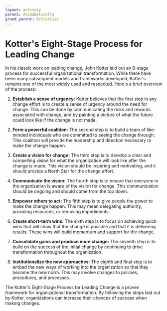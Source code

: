 ```yaml
---
layout: activity
parent: Alphabetically
grand_parent: Activities
---
```


# Kotter's Eight-Stage Process for Leading Change
In his classic work on leading change, John Kotter laid out an 8-stage process for successful organizational transformation. While there have been many subsequent models and frameworks developed, Kotter's remains one of the most widely used and respected. Here's a brief overview of the process: 

1. **Establish a sense of urgency:** Kotter believes that the first step in any change effort is to create a sense of urgency around the need for change. This can be done by communicating the risks and rewards associated with change, and by painting a picture of what the future could look like if the change is not made. 
   
2. **Form a powerful coalition:** The second step is to build a team of like-minded individuals who are committed to seeing the change through. This coalition will provide the leadership and direction necessary to make the change happen. 

3. **Create a vision for change:** The third step is to develop a clear and compelling vision for what the organization will look like after the change is made. This vision should be inspiring and motivating, and it should provide a North Star for the change effort. 

4. **Communicate the vision:** The fourth step is to ensure that everyone in the organization is aware of the vision for change. This communication should be ongoing and should come from the top down. 

5. **Empower others to act:** The fifth step is to give people the power to make the change happen. This may mean delegating authority, providing resources, or removing impediments. 

6. **Create short-term wins:** The sixth step is to focus on achieving quick wins that will show that the change is possible and that it is delivering results. These wins will build momentum and support for the change. 

7. **Consolidate gains and produce more change:** The seventh step is to build on the success of the initial change by continuing to drive transformation throughout the organization. 

8. **Institutionalize the new approaches:** The eighth and final step is to embed the new ways of working into the organization so that they become the new norm. This may involve changes to policies, procedures, and processes. 
 
The Kotter's Eight-Stage Process for Leading Change is a proven framework for organizational transformation. By following the steps laid out by Kotter, organizations can increase their chances of success when making changes.